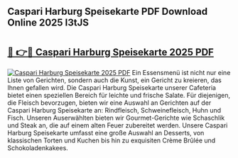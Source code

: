 ## Caspari Harburg Speisekarte PDF Download Online 2025 I3tJS

# <h2><a href="http://gc6dws.nevu.top/?p=Caspari+Harburg+Speisekarte">🔗 👉🔴 Caspari Harburg Speisekarte 2025 PDF</a></h2>

[![Caspari Harburg Speisekarte 2025 PDF](https://i.imgur.com/dBaPXMq.png)](http://gc6dws.nevu.top/?p=Caspari+Harburg+Speisekarte)
Ein Essensmenü ist nicht nur eine Liste von Gerichten, sondern auch die Kunst, ein Gericht zu kreieren, das Ihnen gefallen wird. Die Caspari Harburg Speisekarte unserer Cafeteria bietet einen speziellen Bereich für leichte und frische Salate. Für diejenigen, die Fleisch bevorzugen, bieten wir eine Auswahl an Gerichten auf der Caspari Harburg Speisekarte an: Rindfleisch, Schweinefleisch, Huhn und Fisch. Unseren Auserwählten bieten wir Gourmet-Gerichte wie Schaschlik und Steak an, die auf einem alten Feuer zubereitet werden. Unsere Caspari Harburg Speisekarte umfasst eine große Auswahl an Desserts, von klassischen Torten und Kuchen bis hin zu exquisiten Crème Brûlée und Schokoladenkakees.
